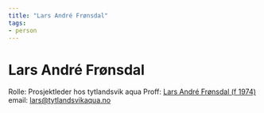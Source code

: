 ```yaml
---
title: "Lars André Frønsdal"
tags:
- person 
---
```

# Lars André Frønsdal
Rolle: Prosjektleder hos tytlandsvik aqua
Proff: [Lars André Frønsdal (f 1974)](https://proff.no/rolle/lars-andr%C3%A9-fr%C3%B8nsdal/-/282595/)
email: lars@tytlandsvikaqua.no